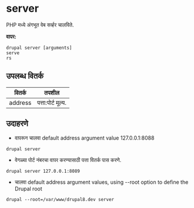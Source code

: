 # server
PHP मध्ये अंगभूत वेब सर्व्हर चालविते.

**वापर:**
```
drupal server [arguments]
serve
rs
```

## उपलब्ध वितर्क
वितर्क | तपशील
---------|-------------
address | पत्ता:पोर्ट मूल्य.

## उदाहरणे
* वापरून चालवा default address argument value 127.0.0.1:8088
```
drupal server
```
* वेगळ्या पोर्ट नंबरचा वापर करण्यासाठी पत्ता वितर्क पास करणे.
```
drupal server 127.0.0.1:8089
```
* चालवा default address argument values, using --root option to define the Drupal root
```
drupal --root=/var/www/drupal8.dev server
```
